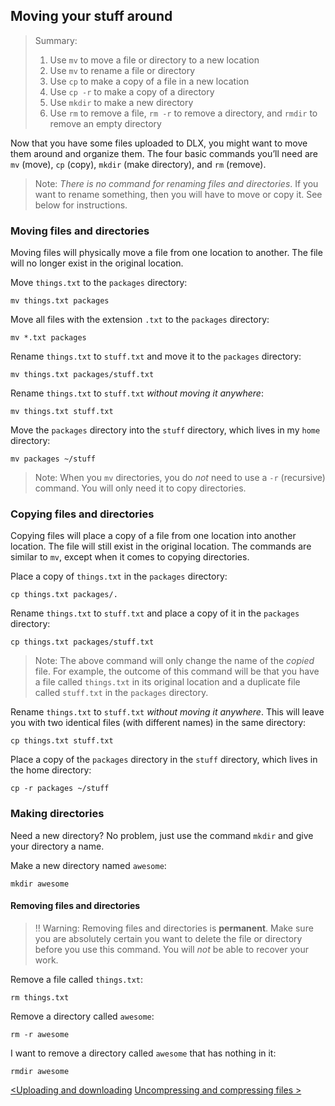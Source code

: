 ## Moving your stuff around

> Summary:
> 1. Use `mv` to move a file or directory to a new location
> 2. Use `mv` to rename a file or directory
> 2. Use `cp` to make a copy of a file in a new location
> 3. Use `cp -r` to make a copy of a directory
> 4. Use `mkdir` to make a new directory
> 5. Use `rm` to remove a file, `rm -r` to remove a directory, and `rmdir` to remove an empty directory


Now that you have some files uploaded to DLX, you might want to move them around and organize them. The four basic commands you’ll need are `mv` (move), `cp` (copy), `mkdir` (make directory), and `rm` (remove). 

> Note: *There is no command for renaming files and directories*. If you want to rename something, then you will have to move or copy it. See below for instructions.

### Moving files and directories

Moving files will physically move a file from one location to another. The file will no longer exist in the original location.

Move `things.txt` to the `packages` directory:
```
mv things.txt packages
```

Move all files with the extension `.txt` to the `packages` directory:
```
mv *.txt packages
```

Rename `things.txt` to `stuff.txt` and move it to the `packages` directory:
```
mv things.txt packages/stuff.txt
```

Rename `things.txt` to `stuff.txt` *without moving it anywhere*:
```
mv things.txt stuff.txt
```

Move the `packages` directory into the `stuff` directory, which lives in my `home` directory:
```
mv packages ~/stuff
```

> Note: When you `mv` directories, you do *not* need to use a `-r` (recursive) command. You will only need it to copy directories.

### Copying files and directories

Copying files will place a copy of a file from one location into another location. The file will still exist in the original location. The commands are similar to `mv`, except when it comes to copying directories.

Place a copy of `things.txt` in the `packages` directory:
```
cp things.txt packages/.
```

Rename `things.txt` to `stuff.txt` and place a copy of it in the `packages` directory:
```
cp things.txt packages/stuff.txt
```
> Note: The above command will only change the name of the *copied* file. For example, the outcome of this command will be that you have a file called `things.txt` in its original location and a duplicate file called `stuff.txt` in the `packages` directory.

Rename `things.txt` to `stuff.txt` *without moving it anywhere*. This will leave you with two identical files (with different names) in the same directory:
```
cp things.txt stuff.txt
```

Place a copy of the `packages` directory in the `stuff` directory, which lives in the home directory:
```
cp -r packages ~/stuff
```

### Making directories
Need a new directory? No problem, just use the command `mkdir` and give your directory a name.

Make a new directory named `awesome`:
```
mkdir awesome
```
 
#### Removing files and directories
> :bangbang: Warning: Removing files and directories is **permanent**. Make sure you are absolutely certain you want to delete the file or directory before you use this command. You will *not* be able to recover your work.

Remove a file called `things.txt`:
```
rm things.txt
```

Remove a directory called `awesome`:
```
rm -r awesome
```

I want to remove a directory called `awesome` that has nothing in it:
```
rmdir awesome
```

[\<Uploading and downloading](uploading.html)   [Uncompressing and compressing files \>](uncompressing.html)
